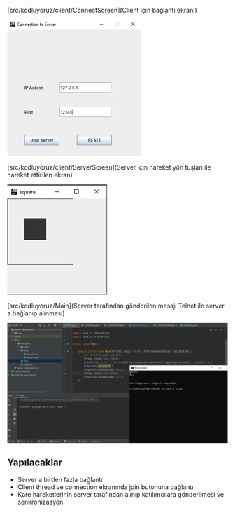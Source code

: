 [src/kodluyoruz/client/ConnectScreen](Client için bağlantı ekranı) 

<img src="images/connect-screen.PNG" style="zoom: 80%;" />

[src/kodluyoruz/client/ServerScreen](Server için hareket yön tuşları ile hareket ettirilen ekran) 

![](images/square.PNG) 

[src/kodluyoruz/Main](Server tarafından gönderilen mesajı Telnet ile server a bağlanıp alınması) 

![](images/server-client.PNG)

  ## Yapılacaklar

- Server a birden fazla bağlantı
- Client thread ve connection ekranında join butonuna bağlantı
- Kare hareketlerinin server tarafından alınıp katılımcılara gönderilmesi ve senkronizasyon

